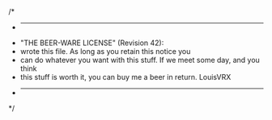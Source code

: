 /*
 * ----------------------------------------------------------------------------
 * "THE BEER-WARE LICENSE" (Revision 42):
 * <LouisVRX> wrote this file.  As long as you retain this notice you
 * can do whatever you want with this stuff. If we meet some day, and you think
 * this stuff is worth it, you can buy me a beer in return.   LouisVRX
 * ----------------------------------------------------------------------------
 */
